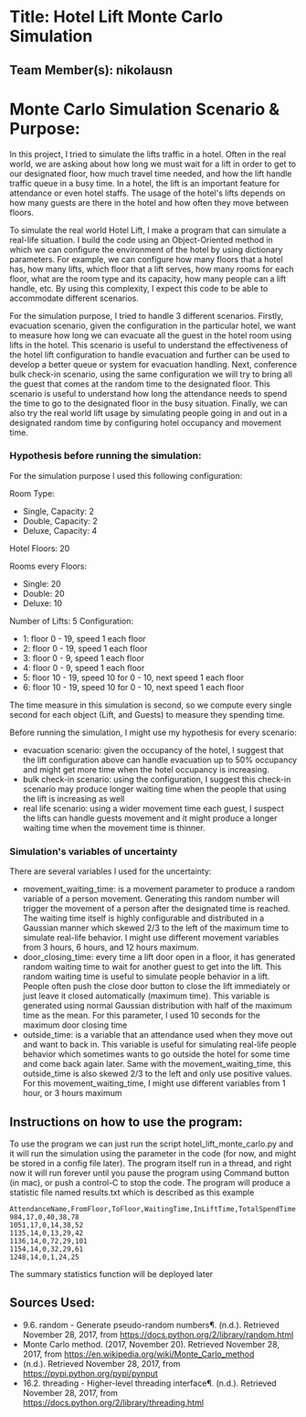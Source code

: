 # Title: Hotel Lift Monte Carlo Simulation

## Team Member(s): nikolausn

# Monte Carlo Simulation Scenario & Purpose:
In this project, I tried to simulate the lifts traffic in a hotel. Often in the real world, we are asking about how long we must wait for a lift in order to get to our designated floor, how much travel time needed, and how the lift handle traffic queue in a busy time. In a hotel, the lift is an important feature for attendance or even hotel staffs. The usage of the hotel's lifts depends on how many guests are there in the hotel and how often they move between floors. 

To simulate the real world Hotel Lift, I make a program that can simulate a real-life situation. I build the code using an Object-Oriented method in which we can configure the environment of the hotel by using dictionary parameters. For example, we can configure how many floors that a hotel has, how many lifts, which floor that a lift serves, how many rooms for each floor, what are the room type and its capacity, how many people can a lift handle, etc. By using this complexity, I expect this code to be able to accommodate different scenarios.

For the simulation purpose, I tried to handle 3 different scenarios. Firstly, evacuation scenario, given the configuration in the particular hotel, we want to measure how long we can evacuate all the guest in the hotel room using lifts in the hotel. This scenario is useful to understand the effectiveness of the hotel lift configuration to handle evacuation and further can be used to develop a better queue or system for evacuation handling. Next, conference bulk check-in scenario, using the same configuration we will try to bring all the guest that comes at the random time to the designated floor. This scenario is useful to understand how long the attendance needs to spend the time to go to the designated floor in the busy situation. Finally, we can also try the real world lift usage by simulating people going in and out in a designated random time by configuring hotel occupancy and movement time.

### Hypothesis before running the simulation:
For the simulation purpose I used this following configuration:

Room Type:
- Single, Capacity: 2
- Double, Capacity: 2
- Deluxe, Capacity: 4

Hotel Floors: 20

Rooms every Floors:
- Single: 20
- Double: 20
- Deluxe: 10

Number of Lifts: 5
Configuration:
- 1: floor 0 - 19, speed 1 each floor
- 2: floor 0 - 19, speed 1 each floor
- 3: floor 0 - 9, speed 1 each floor
- 4: floor 0 - 9, speed 1 each floor
- 5: floor 10 - 19, speed 10 for 0 - 10, next speed 1 each floor
- 6: floor 10 - 19, speed 10 for 0 - 10, next speed 1 each floor

The time measure in this simulation is second, so we compute every single second for each object (Lift, and Guests) to measure they spending time.

Before running the simulation, I might use my hypothesis for every scenario:
- evacuation scenario: given the occupancy of the hotel, I suggest that the lift configuration above can handle evacuation up to 50% occupancy and might get more time when the hotel occupancy is increasing.
- bulk check-in scenario: using the configuration, I suggest this check-in scenario may produce longer waiting time when the people that using the lift is increasing as well
- real life scenario: using a wider movement time each guest, I suspect the lifts can handle guests movement and it might produce a longer waiting time when the movement time is thinner.


### Simulation's variables of uncertainty
There are several variables I used for the uncertainty:
- movement_waiting_time: is a movement parameter to produce a random variable of a person movement. Generating this random number will trigger the movement of a person after the designated time is reached. The waiting time itself is highly configurable and distributed in a Gaussian manner which skewed 2/3 to the left of the maximum time to simulate real-life behavior. I might use different movement variables from 3 hours, 6 hours, and 12 hours maximum.
- door_closing_time: every time a lift door open in a floor, it has generated random waiting time to wait for another guest to get into the lift. This random waiting time is useful to simulate people behavior in a lift. People often push the close door button to close the lift immediately or just leave it closed automatically (maximum time). This variable is generated using normal Gaussian distribution with half of the maximum time as the mean. For this parameter, I used 10 seconds for the maximum door closing time
- outside_time: is a variable that an attendance used when they move out and want to back in. This variable is useful for simulating real-life people behavior which sometimes wants to go outside the hotel for some time and come back again later. Same with the movement_waiting_time, this outside_time is also skewed 2/3 to the left and only use positive values. For this movement_waiting_time, I might use different variables from 1 hour, or 3 hours maximum

## Instructions on how to use the program:
To use the program we can just run the script hotel_lift_monte_carlo.py and it will run the simulation using the parameter in the code (for now, and might be stored in a config file later). The program itself run in a thread, and right now it will run forever until you pause the program using Command button (in mac), or push a control-C to stop the code. The program will produce a statistic file named results.txt which is described as this example

```
AttendanceName,FromFloor,ToFloor,WaitingTime,InLiftTime,TotalSpendTime
984,17,0,40,38,78
1051,17,0,14,38,52
1135,14,0,13,29,42
1136,14,0,72,29,101
1154,14,0,32,29,61
1248,14,0,1,24,25
```

The summary statistics function will be deployed later

## Sources Used:
- 9.6. random - Generate pseudo-random numbers¶. (n.d.). Retrieved November 28, 2017, from https://docs.python.org/2/library/random.html
- Monte Carlo method. (2017, November 20). Retrieved November 28, 2017, from https://en.wikipedia.org/wiki/Monte_Carlo_method
- (n.d.). Retrieved November 28, 2017, from https://pypi.python.org/pypi/pynput
- 16.2. threading - Higher-level threading interface¶. (n.d.). Retrieved November 28, 2017, from https://docs.python.org/2/library/threading.html
